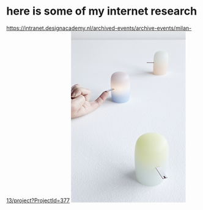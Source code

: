 # here is some of my internet research 
https://intranet.designacademy.nl/archived-events/archive-events/milan-13/project?ProjectId=377
![](1.jpeg)